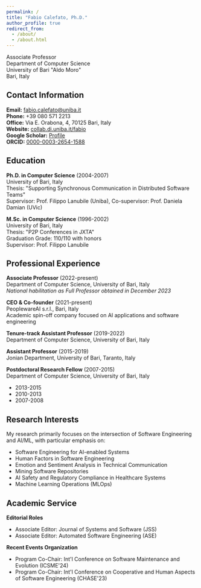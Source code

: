 ```yaml
---
permalink: /
title: "Fabio Calefato, Ph.D."
author_profile: true
redirect_from: 
  - /about/
  - /about.html
---
```


Associate Professor  
Department of Computer Science  
University of Bari "Aldo Moro"  
Bari, Italy

## Contact Information
**Email:** fabio.calefato@uniba.it  
**Phone:** +39 080 571 2213  
**Office:** Via E. Orabona, 4, 70125 Bari, Italy  
**Website:** [collab.di.uniba.it/fabio](https://collab.di.uniba.it/fabio)  
**Google Scholar:** [Profile](https://scholar.google.com/citations?user=SCHOLAR_ID)  
**ORCID:** [0000-0003-2654-1588](https://orcid.org/0000-0003-2654-1588)

## Education

**Ph.D. in Computer Science** (2004-2007)  
University of Bari, Italy  
Thesis: "Supporting Synchronous Communication in Distributed Software Teams"  
Supervisor: Prof. Filippo Lanubile (Uniba), 
Co-supervisor: Prof. Daniela Damian (UVic)

**M.Sc. in Computer Science** (1996-2002)  
University of Bari, Italy  
Thesis: "P2P Conferences in JXTA"  
Graduation Grade: 110/110 with honors  
Supervisor: Prof. Filippo Lanubile

## Professional Experience

**Associate Professor** (2022-present)  
Department of Computer Science, University of Bari, Italy  
*National habilitation as Full Professor obtained in December 2023*

**CEO & Co-founder** (2021-present)  
PeoplewareAI s.r.l., Bari, Italy  
Academic spin-off company focused on AI applications and software engineering

**Tenure-track Assistant Professor** (2019-2022)  
Department of Computer Science, University of Bari, Italy

**Assistant Professor** (2015-2019)  
Jonian Department, University of Bari, Taranto, Italy

**Postdoctoral Research Fellow** (2007-2015)  
Department of Computer Science, University of Bari, Italy  
- 2013-2015
- 2010-2013
- 2007-2008

## Research Interests

My research primarily focuses on the intersection of Software Engineering and AI/ML, with particular emphasis on:

- Software Engineering for AI-enabled Systems
- Human Factors in Software Engineering
- Emotion and Sentiment Analysis in Technical Communication
- Mining Software Repositories
- AI Safety and Regulatory Compliance in Healthcare Systems
- Machine Learning Operations (MLOps)

## Academic Service

**Editorial Roles**
- Associate Editor: Journal of Systems and Software (JSS)
- Associate Editor: Automated Software Engineering (ASE)

**Recent Events Organization**
- Program Co-Chair: Int'l Conference on Software Maintenance and Evolution (ICSME'24)
- Program Co-Chair: Int'l Conference on Cooperative and Human Aspects of Software Engineering (CHASE'23)
